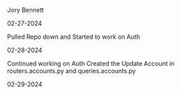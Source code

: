 Jory Bennett

02-27-2024

Pulled Repo down and Started to work on Auth

02-28-2024

Continued working on Auth
Created the Update Account in routers.accounts.py and queries.accounts.py

02-29-2024
